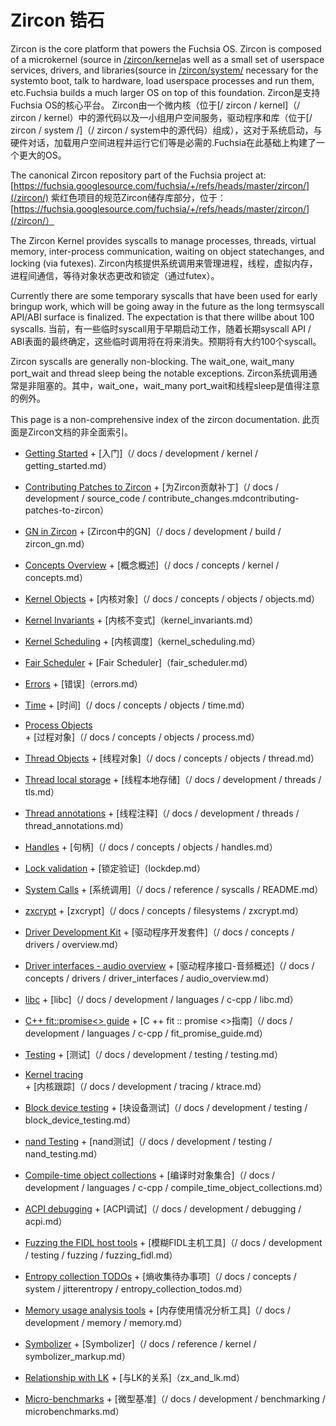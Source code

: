 
# Zircon  锆石 

Zircon is the core platform that powers the Fuchsia OS.  Zircon is composed of a microkernel (source in [/zircon/kernel](/zircon/kernel)as well as a small set of userspace services, drivers, and libraries(source in [/zircon/system/](/zircon/system) necessary for the systemto boot, talk to hardware, load userspace processes and run them, etc.Fuchsia builds a much larger OS on top of this foundation. Zircon是支持Fuchsia OS的核心平台。 Zircon由一个微内核（位于[/ zircon / kernel]（/ zircon / kernel）中的源代码以及一小组用户空间服务，驱动程序和库（位于[/ zircon / system /]（/ zircon / system中的源代码）组成），这对于系统启动，与硬件对话，加载用户空间进程并运行它们等是必需的.Fuchsia在此基础上构建了一个更大的OS。

The canonical Zircon repository part of the Fuchsia project at: [https://fuchsia.googlesource.com/fuchsia/+/refs/heads/master/zircon/](/zircon/) 紫红色项目的规范Zircon储存库部分，位于：[https://fuchsia.googlesource.com/fuchsia/+/refs/heads/master/zircon/](/zircon/）

The Zircon Kernel provides syscalls to manage processes, threads, virtual memory, inter-process communication, waiting on object statechanges, and locking (via futexes). Zircon内核提供系统调用来管理进程，线程，虚拟内存，进程间通信，等待对象状态更改和锁定（通过futex）。

Currently there are some temporary syscalls that have been used for early bringup work, which will be going away in the future as the long termsyscall API/ABI surface is finalized.  The expectation is that there willbe about 100 syscalls. 当前，有一些临时syscall用于早期启动工作，随着长期syscall API / ABI表面的最终确定，这些临时调用将在将来消失。预期将有大约100个syscall。

Zircon syscalls are generally non-blocking.  The wait_one, wait_many port_wait and thread sleep being the notable exceptions. Zircon系统调用通常是非阻塞的。其中，wait_one，wait_many port_wait和线程sleep是值得注意的例外。

This page is a non-comprehensive index of the zircon documentation.  此页面是Zircon文档的非全面索引。

 
+ [Getting Started](/docs/development/kernel/getting_started.md)  + [入门]（/ docs / development / kernel / getting_started.md）
+ [Contributing Patches to Zircon](/docs/development/source_code/contribute_changes.md#contributing-patches-to-zircon) + [为Zircon贡献补丁]（/ docs / development / source_code / contribute_changes.mdcontributing-patches-to-zircon）
+ [GN in Zircon](/docs/development/build/zircon_gn.md)  + [Zircon中的GN]（/ docs / development / build / zircon_gn.md）

 
+ [Concepts Overview](/docs/concepts/kernel/concepts.md)  + [概念概述]（/ docs / concepts / kernel / concepts.md）
+ [Kernel Objects](/docs/concepts/objects/objects.md)  + [内核对象]（/ docs / concepts / objects / objects.md）
+ [Kernel Invariants](kernel_invariants.md)  + [内核不变式]（kernel_invariants.md）
+ [Kernel Scheduling](kernel_scheduling.md)  + [内核调度]（kernel_scheduling.md）
+ [Fair Scheduler](fair_scheduler.md)  + [Fair Scheduler]（fair_scheduler.md）
+ [Errors](errors.md)  + [错误]（errors.md）
+ [Time](/docs/concepts/objects/time.md)  + [时间]（/ docs / concepts / objects / time.md）

 
+ [Process Objects](/docs/concepts/objects/process.md)  + [过程对象]（/ docs / concepts / objects / process.md）
+ [Thread Objects](/docs/concepts/objects/thread.md)  + [线程对象]（/ docs / concepts / objects / thread.md）
+ [Thread local storage](/docs/development/threads/tls.md)  + [线程本地存储]（/ docs / development / threads / tls.md）
+ [Thread annotations](/docs/development/threads/thread_annotations.md)  + [线程注释]（/ docs / development / threads / thread_annotations.md）
+ [Handles](/docs/concepts/objects/handles.md)  + [句柄]（/ docs / concepts / objects / handles.md）
+ [Lock validation](lockdep.md)  + [锁定验证]（lockdep.md）
+ [System Calls](/docs/reference/syscalls/README.md)  + [系统调用]（/ docs / reference / syscalls / README.md）
+ [zxcrypt](/docs/concepts/filesystems/zxcrypt.md)  + [zxcrypt]（/ docs / concepts / filesystems / zxcrypt.md）

 
+ [Driver Development Kit](/docs/concepts/drivers/overview.md)  + [驱动程序开发套件]（/ docs / concepts / drivers / overview.md）
+ [Driver interfaces - audio overview](/docs/concepts/drivers/driver_interfaces/audio_overview.md)  + [驱动程序接口-音频概述]（/ docs / concepts / drivers / driver_interfaces / audio_overview.md）

 
+ [libc](/docs/development/languages/c-cpp/libc.md)  + [libc]（/ docs / development / languages / c-cpp / libc.md）
+ [C++ fit::promise<> guide](/docs/development/languages/c-cpp/fit_promise_guide.md)  + [C ++ fit :: promise <>指南]（/ docs / development / languages / c-cpp / fit_promise_guide.md）

 
+ [Testing](/docs/development/testing/testing.md)  + [测试]（/ docs / development / testing / testing.md）
+ [Kernel tracing](/docs/development/tracing/ktrace.md)  + [内核跟踪]（/ docs / development / tracing / ktrace.md）
+ [Block device testing](/docs/development/testing/block_device_testing.md)  + [块设备测试]（/ docs / development / testing / block_device_testing.md）
+ [nand Testing](/docs/development/testing/nand_testing.md)  + [nand测试]（/ docs / development / testing / nand_testing.md）

 
+ [Compile-time object collections](/docs/development/languages/c-cpp/compile_time_object_collections.md)  + [编译时对象集合]（/ docs / development / languages / c-cpp / compile_time_object_collections.md）
+ [ACPI debugging](/docs/development/debugging/acpi.md)  + [ACPI调试]（/ docs / development / debugging / acpi.md）
+ [Fuzzing the FIDL host tools](/docs/development/testing/fuzzing/fuzzing_fidl.md)  + [模糊FIDL主机工具]（/ docs / development / testing / fuzzing / fuzzing_fidl.md）
+ [Entropy collection TODOs](/docs/concepts/system/jitterentropy/entropy_collection_todos.md)  + [熵收集待办事项]（/ docs / concepts / system / jitterentropy / entropy_collection_todos.md）
+ [Memory usage analysis tools](/docs/development/memory/memory.md)  + [内存使用情况分析工具]（/ docs / development / memory / memory.md）
+ [Symbolizer](/docs/reference/kernel/symbolizer_markup.md)  + [Symbolizer]（/ docs / reference / kernel / symbolizer_markup.md）
+ [Relationship with LK](zx_and_lk.md)  + [与LK的关系]（zx_and_lk.md）
+ [Micro-benchmarks](/docs/development/benchmarking/microbenchmarks.md)  + [微型基准]（/ docs / development / benchmarking / microbenchmarks.md）

